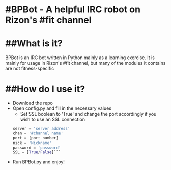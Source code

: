 #BPBot - A helpful IRC robot on Rizon's #fit channel
====================================================

##What is it?
=============
BPBot is an IRC bot written in Python mainly as a learning exercise. It is mainly for
usage in Rizon's #fit channel, but many of the modules it contains are not fitness-specific

##How do I use it?
==================
* Download the repo
* Open config.py and fill in the necessary values
	* Set SSL boolean to 'True' and change the port accordingly if you wish to use an SSL connection
	```python
    server = 'server address'
    chan = '#channel name'
    port = [port number]
    nick = 'Nickname'
    password = 'password'
    SSL = [True/False]```

* Run BPBot.py and enjoy!